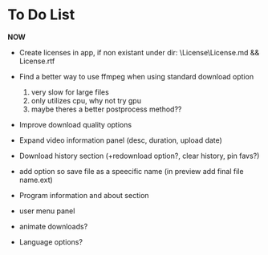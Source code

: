 # To Do List

**NOW**
- Create licenses in app, if non existant under dir: \License\License.md && License.rtf

- Find a better way to use ffmpeg when using standard download option
    1. very slow for large files
    2. only utilizes cpu, why not try gpu
    3. maybe theres a better postprocess method??
- Improve download quality options
- Expand video information panel (desc, duration, upload date)
- Download history section (+redownload option?, clear history, pin favs?)
- add option so save file as a speecific name (in preview add final file name.ext)
- Program information and about section
- user menu panel
- animate downloads?
- Language options?
